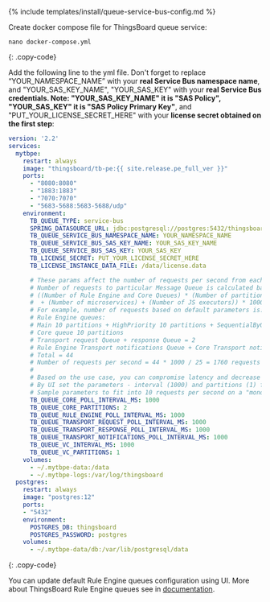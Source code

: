 {% include templates/install/queue-service-bus-config.md %}

Create docker compose file for ThingsBoard queue service:

```text
nano docker-compose.yml
```
{: .copy-code}

Add the following line to the yml file. Don't forget to replace “YOUR_NAMESPACE_NAME” with your **real Service Bus namespace name**, and "YOUR_SAS_KEY_NAME", "YOUR_SAS_KEY" with your **real Service Bus credentials. Note: "YOUR_SAS_KEY_NAME" it is "SAS Policy", "YOUR_SAS_KEY" it is "SAS Policy Primary Key"**, and "PUT_YOUR_LICENSE_SECRET_HERE" with your **license secret obtained on the first step**:

```yml
version: '2.2'
services:
  mytbpe:
    restart: always
    image: "thingsboard/tb-pe:{{ site.release.pe_full_ver }}"
    ports:
      - "8080:8080"
      - "1883:1883"
      - "7070:7070"
      - "5683-5688:5683-5688/udp"
    environment:
      TB_QUEUE_TYPE: service-bus
      SPRING_DATASOURCE_URL: jdbc:postgresql://postgres:5432/thingsboard
      TB_QUEUE_SERVICE_BUS_NAMESPACE_NAME: YOUR_NAMESPACE_NAME
      TB_QUEUE_SERVICE_BUS_SAS_KEY_NAME: YOUR_SAS_KEY_NAME
      TB_QUEUE_SERVICE_BUS_SAS_KEY: YOUR_SAS_KEY
      TB_LICENSE_SECRET: PUT_YOUR_LICENSE_SECRET_HERE
      TB_LICENSE_INSTANCE_DATA_FILE: /data/license.data

      # These params affect the number of requests per second from each partitions per each queue.
      # Number of requests to particular Message Queue is calculated based on the formula:
      # ((Number of Rule Engine and Core Queues) * (Number of partitions per Queue) + (Number of transport queues)
      #  + (Number of microservices) + (Number of JS executors)) * 1000 / POLL_INTERVAL_MS
      # For example, number of requests based on default parameters is:
      # Rule Engine queues:
      # Main 10 partitions + HighPriority 10 partitions + SequentialByOriginator 10 partitions = 30
      # Core queue 10 partitions
      # Transport request Queue + response Queue = 2
      # Rule Engine Transport notifications Queue + Core Transport notifications Queue = 2
      # Total = 44
      # Number of requests per second = 44 * 1000 / 25 = 1760 requests
      # 
      # Based on the use case, you can compromise latency and decrease number of partitions/requests to the queue, if the message load is low.
      # By UI set the parameters - interval (1000) and partitions (1) for Rule Engine queues.
      # Sample parameters to fit into 10 requests per second on a "monolith" deployment: 
      TB_QUEUE_CORE_POLL_INTERVAL_MS: 1000
      TB_QUEUE_CORE_PARTITIONS: 2
      TB_QUEUE_RULE_ENGINE_POLL_INTERVAL_MS: 1000
      TB_QUEUE_TRANSPORT_REQUEST_POLL_INTERVAL_MS: 1000
      TB_QUEUE_TRANSPORT_RESPONSE_POLL_INTERVAL_MS: 1000
      TB_QUEUE_TRANSPORT_NOTIFICATIONS_POLL_INTERVAL_MS: 1000
      TB_QUEUE_VC_INTERVAL_MS: 1000
      TB_QUEUE_VC_PARTITIONS: 1
    volumes:
      - ~/.mytbpe-data:/data
      - ~/.mytbpe-logs:/var/log/thingsboard
  postgres:
    restart: always
    image: "postgres:12"
    ports:
    - "5432"
    environment:
      POSTGRES_DB: thingsboard
      POSTGRES_PASSWORD: postgres
    volumes:
      - ~/.mytbpe-data/db:/var/lib/postgresql/data
```
{: .copy-code}

You can update default Rule Engine queues configuration using UI. More about ThingsBoard Rule Engine queues see in [documentation](/docs/{{docsPrefix}}user-guide/rule-engine-2-5/queues/).
